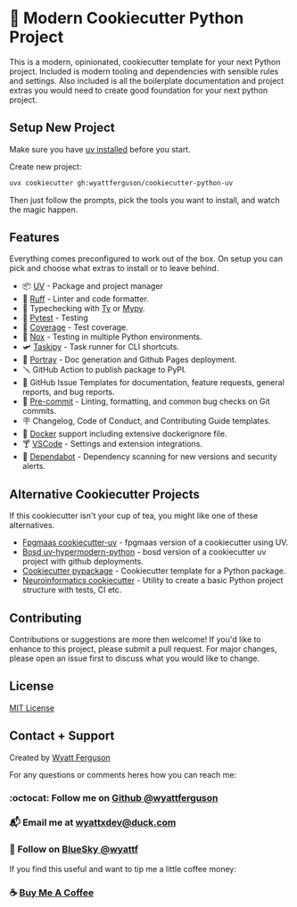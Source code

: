 # :snake: Modern Cookiecutter Python Project

This is a modern, opinionated, cookiecutter template for your next Python project. Included is modern tooling and dependencies with sensible rules and settings. Also included is all the boilerplate documentation and project extras you would need to create good foundation for your next python project.

## Setup New Project

Make sure you have [uv installed](https://docs.astral.sh/uv/getting-started/installation/#installation-methods) before you start.

Create new project:

```bash
uvx cookiecutter gh:wyattferguson/cookiecutter-python-uv
```

Then just follow the prompts, pick the tools you want to install, and watch the magic happen.

## Features

Everything comes preconfigured to work out of the box. On setup you can pick and choose what extras to install or to leave behind.

- :package: [UV](https://docs.astral.sh/uv/) - Package and project manager
- :crab: [Ruff](https://docs.astral.sh/ruff/) - Linter and code formatter.
- :bug: Typechecking with [Ty](https://github.com/astral-sh/ty) or [Mypy](https://www.mypy-lang.org/).
- :test_tube: [Pytest](https://docs.pytest.org/en/stable/) - Testing
- :telescope: [Coverage](https://coverage.readthedocs.io/en/7.6.12/) - Test coverage.
- :shaved_ice: [Nox](https://nox.thea.codes/en/stable/index.html) - Testing in multiple Python environments.
- :small_airplane: [Taskipy](https://github.com/taskipy/taskipy) - Task runner for CLI shortcuts.
- :vhs: [Portray](https://timothycrosley.github.io/portray/) - Doc generation and Github Pages deployment.
- :screwdriver: GitHub Action to publish package to PyPI.
- :tropical_drink: GitHub Issue Templates for documentation, feature requests, general reports, and bug reports.
- :cactus: [Pre-commit](https://pre-commit.com/) - Linting, formatting, and common bug checks on Git commits.
- :placard: Changelog, Code of Conduct, and Contributing Guide templates.
- :whale2: [Docker](https://www.docker.com/) support including extensive dockerignore file.
- :cocktail: [VSCode](https://code.visualstudio.com/) - Settings and extension integrations.
- :robot: [Dependabot](https://docs.github.com/en/code-security/getting-started/dependabot-quickstart-guide) - Dependency scanning for new versions and security alerts.

## Alternative Cookiecutter Projects

If this cookiecutter isn't your cup of tea, you might like one of these alternatives.

- [Fpgmaas cookiecutter-uv](https://github.com/fpgmaas/cookiecutter-uv) - fpgmaas version of a cookiecutter using UV.
- [Bosd uv-hypermodern-python](https://github.com/bosd/cookiecutter-uv-hypermodern-python) - bosd version of a cookiecutter uv project with github deployments.
- [Cookiecutter pypackage](https://github.com/audreyfeldroy/cookiecutter-pypackage) - Cookiecutter template for a Python package.
- [Neuroinformatics cookiecutter](https://github.com/neuroinformatics-unit/python-cookiecutter) - Utility to create a basic Python project structure with tests, CI etc.

## Contributing

Contributions or suggestions are more then welcome! If you'd like to enhance to this project, please submit a pull request. For major changes, please open an issue first to discuss what you would like to change.

## License

[MIT License](https://github.com/wyattferguson/cookiecutter-python-uv/blob/main/LICENSE)

## Contact + Support

Created by [Wyatt Ferguson](https://github.com/wyattferguson)

For any questions or comments heres how you can reach me:

### :octocat: Follow me on [Github @wyattferguson](https://github.com/wyattferguson)

### :mailbox_with_mail: Email me at [wyattxdev@duck.com](wyattxdev@duck.com)

### :tropical_drink: Follow on [BlueSky @wyattf](https://wyattf.bsky.social)

If you find this useful and want to tip me a little coffee money:

### :coffee: [Buy Me A Coffee](https://www.buymeacoffee.com/wyattferguson)
